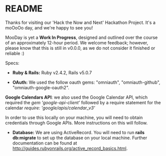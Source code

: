 # README

Thanks for visiting our 'Hack the Now and Next' Hackathon Project. It's a moOoOo
day, and we're happy to see you!

MooDay is yet a **Work In Progress**, designed and outlined over the course of an approximately 12-hour period. We welcome feedback; however, please know that this is still in v0.0.0, as we do not consider it finished or reliable :)

Specs:
* **Ruby & Rails:** Ruby v2.4.2, Rails v5.0.7

* **OAuth:** We used the follow oauth gems: "omniauth", "omniauth-github", "omniauth-google-oauth2".

**Google Calendars API**: we also used the Google Calendar API, which required the *gem 'google-api-client'* followed by a require statement for the calendar *require: 'google/apis/calendar_v3'*

In order to use this locally on your machine, you will need to obtain credentials through Google APIs. More instructions on this will follow.

* **Database:** We are using ActiveRecord. You will need to run **rails db:migrate** to set up the database on your local machine. Further documentation can be found at http://guides.rubyonrails.org/active_record_basics.html.
